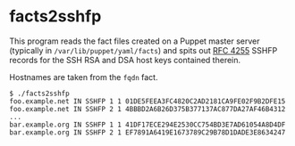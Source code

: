 # facts2sshfp

This program reads the fact files created on a Puppet master server (typically
in `/var/lib/puppet/yaml/facts`) and spits out [RFC 4255](http://www.ietf.org/rfc/rfc4255.txt)
SSHFP records for the SSH RSA and DSA host keys contained therein.

Hostnames are taken from the `fqdn` fact.

	$ ./facts2sshfp
	foo.example.net IN SSHFP 1 1 01DE5FEEA3FC4820C2AD2181CA9FE02F9B2DFE15
	foo.example.net IN SSHFP 2 1 4BBBD2A6B26D375B377137AC877DA27AF46B4312
	...
	bar.example.org IN SSHFP 1 1 41DF17ECE294E2530CC754BD3E7AD61054A8D4DF
	bar.example.org IN SSHFP 2 1 EF7891A6419E1673789C29B78D1DADE3E8634247
